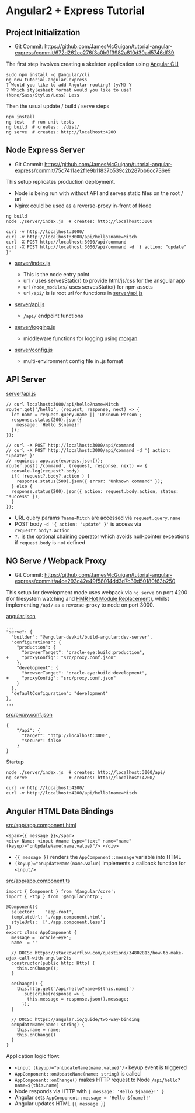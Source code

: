 # Angular2 + Express Tutorial

## Project Initialization
- Git Commit: https://github.com/JamesMcGuigan/tutorial-angular-express/commit/672d262cc276f3a0b9f3982a810d30ad5746df39

The first step involves creating a skeleton application using [Angular CLI](https://github.com/angular/angular-cli) 
```
sudo npm install -g @angular/cli
ng new tutorial-angular-express
? Would you like to add Angular routing? (y/N) Y 
? Which stylesheet format would you like to use? (None/Sass/Stylus/Less) Less
```

Then the usual update / build / serve steps
```
npm install
ng test   # run unit tests
ng build  # creates: ./dist/
ng serve  # creates: http://localhost:4200
```

## Node Express Server
- Git Commit: https://github.com/JamesMcGuigan/tutorial-angular-express/commit/75c7411ae2f1e9b11837b539c2b287bb6cc736e9

This setup replicates production deployment. 
- Node is being run with without API and serves static files on the root / url
- Nginx could be used as a reverse-proxy in-front of Node

```
ng build
node ./server/index.js  # creates: http://localhost:3000

curl -v http://localhost:3000/
curl -v http://localhost:3000/api/hello?name=Mitch
curl -X POST http://localhost:3000/api/command
curl -X POST http://localhost:3000/api/command -d '{ action: "update" }'
```

- [server/index.js](server/index.js)
  - This is the node entry point
  - url `/` uses servesStatic() to provide html/js/css for the ansgular app
  - url `/node_modules/` uses servesStatic() for npm assets 
  - url `/api/` is is root url for functions in [server/api.js](server/api.js)

- [server/api.js](server/api.js)
  - `/api/` endpoint functions 

- [server/logging.js](server/logging.js)
  - middleware functions for logging using [morgan](https://github.com/expressjs/morgan)

- [server/config.js](server/config.js)
  - multi-environment config file in .js format

## API Server 

[server/api.js](server/api.js)
```
// curl localhost:3000/api/hello?name=Mitch
router.get('/hello', (request, response, next) => {
  let name = request.query.name || 'Unknown Person';
  response.status(200).json({
    message: `Hello ${name}!`
  });
});

// curl -X POST http://localhost:3000/api/command
// curl -X POST http://localhost:3000/api/command -d '{ action: "update" }'
// requires: app.use(express.json());
router.post('/command', (request, response, next) => {
  console.log(request?.body)
  if( !request?.body?.action ) {
    response.status(500).json({ error: "Unknown command" });
  } else {
  response.status(200).json({ action: request.body.action, status: "success" });        
  }
});
```
- URL query params `?name=Mitch` are accessed via `request.query.name`
- POST body `-d '{ action: "update" }'` is access via `request?.body?.action`
- `?.` is the [optional chaining operator](https://developer.mozilla.org/en-US/docs/Web/JavaScript/Reference/Operators/Optional_chaining) 
which avoids null-pointer exceptions if `request.body` is not defined

## NG Serve / Webpack Proxy

- Git Commit: https://github.com/JamesMcGuigan/tutorial-angular-express/commit/a4ce293c42e49f58014dd3d7c39d50180f63b250

This setup for development mode uses webpack via `ng serve` on port 4200 
(for filesystem watching and [HMR Hot Module Replacement](https://webpack.js.org/concepts/hot-module-replacement/)),
whilst implementing `/api/` as a reverse-proxy to node on port 3000.  


[angular.json](angular.json)
```
...
"serve": {
  "builder": "@angular-devkit/build-angular:dev-server",
  "configurations": {
    "production": {
      "browserTarget": "oracle-eye:build:production",
+     "proxyConfig": "src/proxy.conf.json"
    },
    "development": {
      "browserTarget": "oracle-eye:build:development",
+     "proxyConfig": "src/proxy.conf.json"
    }
  },
  "defaultConfiguration": "development"
},
...
```

[src/proxy.conf.json](src/proxy.conf.json)
```
{
    "/api": {
      "target": "http://localhost:3000",
      "secure": false
    }
}
```

Startup
```
node ./server/index.js  # creates: http://localhost:3000/api/
ng serve                # creates: http://localhost:4200/

curl -v http://localhost:4200/
curl -v http://localhost:4200/api/hello?name=Mitch
```
 
## Angular HTML Data Bindings

[src/app/app.component.html](src/app/app.component.html)
```
<span>{{ message }}</span>
<div> Name: <input #name type="text" name="name" (keyup)="onUpdateName(name.value)"/> </div>
```
- `{{ message }}` renders the `AppComponent::message` variable into HTML
- `(keyup)="onUpdateName(name.value)` implements a callback function for `<input/>`


[src/app/app.component.ts](src/app/app.component.ts)
```
import { Component } from '@angular/core';
import { Http } from '@angular/http';

@Component({
  selector:    'app-root',
  templateUrl: './app.component.html',
  styleUrls:  ['./app.component.less']
})
export class AppComponent {
  message = 'oracle-eye';
  name  = ''

  // DOCS: https://stackoverflow.com/questions/34802813/how-to-make-ajax-call-with-angular2ts
  constructor(public http: Http) {
    this.onChange();
  }

  onChange() {
    this.http.get(`/api/hello?name=${this.name}`)
      .subscribe(response => {
        this.message = response.json().message;
      });        
  }

  // DOCS: https://angular.io/guide/two-way-binding
  onUpdateName(name: string) {
    this.name = name;
    this.onChange()
  }
}
```

Application logic flow:
- `<input (keyup)="onUpdateName(name.value)"/>` keyup event is triggered 
- `AppComponent::onUpdateName(name: string)` is called
- `AppComponent::onChange()` makes HTTP request to Node `/api/hello?name=${this.name}`
- Node responds via HTTP with `{ message: 'Hello ${name}!' }`
- Angular sets `AppComponent::message = 'Hello ${name}!'`
- Angular updates HTML `{{ message }}`  

